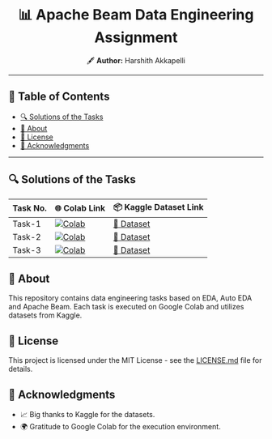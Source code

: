 

<h1 align="center">📊 Apache Beam Data Engineering Assignment</h1>

<p align="center">
  🖋 <strong>Author:</strong> Harshith Akkapelli
</p>

---

## 📝 Table of Contents

- [🔍 Solutions of the Tasks](#tasks-overview)
- [📘 About](#about)
- [🔖 License](#license)
- [🙏 Acknowledgments](#acknowledgments)

---

<a name="tasks-overview"></a>
## 🔍 Solutions of the Tasks

| Task No. | 🌐 Colab Link | 📦 Kaggle Dataset Link |
|----------|--------------|------------------------|
| Task-1   | [![Colab](https://colab.research.google.com/assets/colab-badge.svg)](https://colab.research.google.com/drive/1Fjn4_Wz5vSSXqmVCCZyXUxFw-vKNOLUq?usp=sharing) | [🔗 Dataset](https://www.kaggle.com/datasets/teejmahal20/airline-passenger-satisfaction) |
| Task-2   | [![Colab](https://colab.research.google.com/assets/colab-badge.svg)](https://colab.research.google.com/drive/1fGcsEgPr7Nwsxf9ZAwl_3EerlKsyrDoi?usp=sharing) | [🔗 Dataset](https://www.kaggle.com/datasets/teejmahal20/airline-passenger-satisfaction) |
| Task-3   | [![Colab](https://colab.research.google.com/assets/colab-badge.svg)](https://colab.research.google.com/drive/1oals9r5tYq6JyGJK4nw-HNCcUIfr0BPv?usp=sharing) | [🔗 Dataset](https://www.kaggle.com/datasets/mohansacharya/graduate-admissions) |

<a name="about"></a>
## 📘 About

This repository contains data engineering tasks based on EDA, Auto EDA and Apache Beam. Each task is executed on Google Colab and utilizes datasets from Kaggle.

<a name="license"></a>
## 🔖 License

This project is licensed under the MIT License - see the [LICENSE.md](LICENSE.md) file for details.

<a name="acknowledgments"></a>
## 🙏 Acknowledgments

- 📈 Big thanks to Kaggle for the datasets.
- 🌍 Gratitude to Google Colab for the execution environment.
